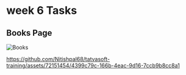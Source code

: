 # week 6 Tasks 
## Books Page
![Books](https://github.com/Nitishpal68/tatvasoft-training/assets/72151454/5e4fad0b-faaf-460d-a92e-4f2bc3a06974)



https://github.com/Nitishpal68/tatvasoft-training/assets/72151454/4399c79c-166b-4eac-9d16-7ccb9b8cc8a1


